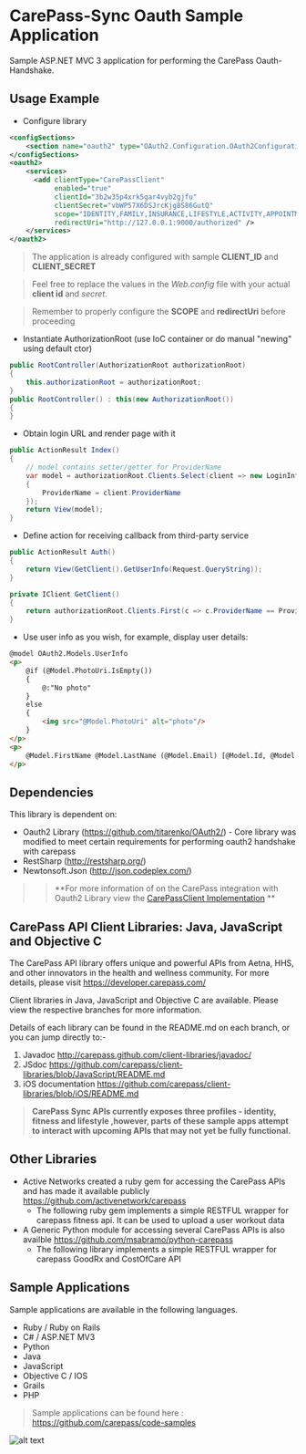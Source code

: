 # CarePass-Sync Oauth Sample Application #

Sample ASP.NET MVC 3 application for performing the CarePass Oauth-Handshake.


## Usage Example ##

- Configure library

```xml
<configSections>
    <section name="oauth2" type="OAuth2.Configuration.OAuth2ConfigurationSection, OAuth2, Version=0.8.*, Culture=neutral"/>
</configSections>
<oauth2>
    <services>
      <add clientType="CarePassClient"
           enabled="true"
           clientId="3b2w35p4xrk5gar4vyb2gjfu"
           clientSecret="vbWP57X6DSJrcKjg8S86GutQ"
           scope="IDENTITY,FAMILY,INSURANCE,LIFESTYLE,ACTIVITY,APPOINTMENT,FITNESS"
           redirectUri="http://127.0.0.1:9000/authorized" />
    </services>
</oauth2>
```

> The application is already configured with sample **CLIENT_ID** and **CLIENT_SECRET**

> Feel free to replace the values in the *Web.config* file with your actual **client id** and *secret*.

> Remember to properly configure the **SCOPE** and **redirectUri** before proceeding

- Instantiate AuthorizationRoot (use IoC container or do manual "newing" using default ctor)

```c#
public RootController(AuthorizationRoot authorizationRoot)
{
    this.authorizationRoot = authorizationRoot;
}
public RootController() : this(new AuthorizationRoot())
{
}
```

- Obtain login URL and render page with it

```c#
public ActionResult Index()
{
	// model contains setter/getter for ProviderName
    var model = authorizationRoot.Clients.Select(client => new LoginInfoModel
    {
        ProviderName = client.ProviderName
    });
    return View(model);
}
```

- Define action for receiving callback from third-party service

```c#
public ActionResult Auth()
{
    return View(GetClient().GetUserInfo(Request.QueryString));
}

private IClient GetClient()
{
    return authorizationRoot.Clients.First(c => c.ProviderName == ProviderName);
}
```

- Use user info as you wish, for example, display user details:

```html
@model OAuth2.Models.UserInfo
<p>
    @if (@Model.PhotoUri.IsEmpty())
    {
        @:"No photo"
    }
    else
    {
        <img src="@Model.PhotoUri" alt="photo"/>
    }
</p>
<p>
    @Model.FirstName @Model.LastName (@Model.Email) [@Model.Id, @Model.ProviderName]
</p>
```

## Dependencies ##

This library is dependent on:

- Oauth2 Library (https://github.com/titarenko/OAuth2/) - Core library was modified to meet certain requirements for performing oauth2 handshake with carepass
- RestSharp (http://restsharp.org/)
- Newtonsoft.Json (http://json.codeplex.com/)

>> **For more information of on the CarePass integration with Oauth2 Library view the [CarePassClient Implementation](https://github.com/carepass/code-samples/blob/master/CSync_ASP_MVC3/OAuth2/Client/Impl/CarePassClient.cs) **

CarePass API Client Libraries: Java, JavaScript and Objective C
---------------------------------------------------------------
The CarePass API library offers unique and powerful APIs from Aetna, HHS, and other innovators in the health and wellness community. For more details, please visit <https://developer.carepass.com/>

Client libraries in Java, JavaScript and Objective C are available. Please view the respective branches for more information.

Details of each  library can be found in the README.md on each branch, or you can jump directly to:-

1. Javadoc <http://carepass.github.com/client-libraries/javadoc/>
2. JSdoc <https://github.com/carepass/client-libraries/blob/JavaScript/README.md>
3. iOS documentation <https://github.com/carepass/client-libraries/blob/iOS/README.md>

> **CarePass Sync APIs currently exposes three profiles - identity, fitness and lifestyle ,however, parts of these sample apps attempt to interact with upcoming APIs that may not yet be fully functional.**


Other Libraries 
---------------------------------------------------------------
+ Active Networks created a ruby gem for accessing the CarePass APIs and has made it available publicly https://github.com/activenetwork/carepass
	+ The following ruby gem implements a simple RESTFUL wrapper for carepass fitness api. It can be used to upload a user workout data
+ A Generic Python module for accessing several CarePass APIs is also availble https://github.com/msabramo/python-carepass
	+ The following library implements a simple RESTFUL wrapper for carepass GoodRx and CostOfCare API
	
Sample Applications
---------------------------------------------------------------- 
Sample applications are available in the following languages.
+ Ruby / Ruby on Rails
+ C# / ASP.NET MV3
+ Python
+ Java
+ JavaScript
+ Objective C / IOS
+ Grails
+ PHP
	
> Sample applications can be found here : https://github.com/carepass/code-samples


![alt text](https://www.carepass.com/carepass/resources/images/registered_cp_logo.png "CarePass Logo")
